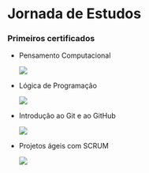 # Jornada de Estudos

### Primeiros certificados

- Pensamento Computacional
  
  ![](C:\Users\edila\OneDrive\Área%20de%20Trabalho\Certificados%20DIO\Pensamento%20Computacional.jpg)

- Lógica de Programação
  
  ![](C:\Users\edila\OneDrive\Área%20de%20Trabalho\Certificados%20DIO\Lógica%20de%20Programação%20Essencial.jpg)

- Introdução  ao Git e ao GitHub
  
  ![](C:\Users\edila\OneDrive\Área%20de%20Trabalho\Certificados%20DIO\Introdução%20ao%20Git%20e%20GitHub.jpg)

- Projetos ágeis com SCRUM
  
  ![](C:\Users\edila\OneDrive\Área%20de%20Trabalho\Certificados%20DIO\Projetos%20ágeis%20com%20SCRUM.jpg)
